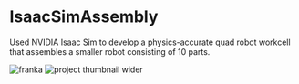 # IsaacSimAssembly

Used NVIDIA Isaac Sim to develop a physics-accurate quad robot workcell that assembles a smaller robot consisting of 10 parts. 

![franka](https://github.com/mkuznets23/IsaacSimAssembly/assets/77693398/25c3f035-a8ef-473c-b937-8dc90983ec62)
![project  thumbnail wider](https://github.com/mkuznets23/IsaacSimAssembly/assets/77693398/2a02229f-2f53-4a90-834b-a284575a0a3b)
